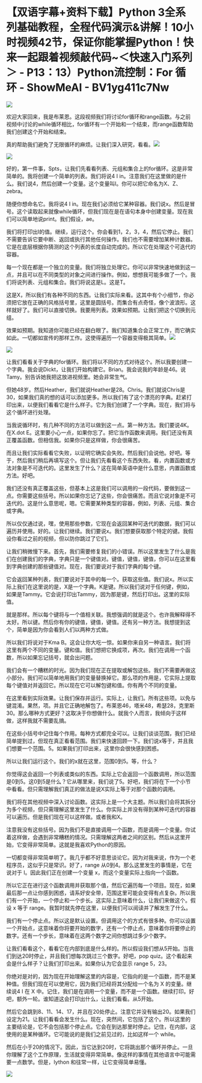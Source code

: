# 【双语字幕+资料下载】Python 3全系列基础教程，全程代码演示&讲解！10小时视频42节，保证你能掌握Python！快来一起跟着视频敲代码~＜快速入门系列＞ - P13：13）Python流控制：For 循环 - ShowMeAI - BV1yg411c7Nw

![](img/6755031791135bcfe46cba5a2d5e67ec_0.png)

欢迎大家回来，我是布莱恩。这段视频我们将讨论for循环和range函数。与之前视频中讨论的while循环相比，for循环有一个开始和一个结束，而range函数帮助我们创建这个开始和结束。

真的帮助我们避免了无限循环的麻烦。让我们深入研究，看看。![](img/6755031791135bcfe46cba5a2d5e67ec_2.png)

![](img/6755031791135bcfe46cba5a2d5e67ec_3.png)

好的，第一件事，Spts，让我们先看看列表、元组和集合上的for循环。这是非常简单的。我将创建一个简单的列表。我们将说4 I in。注意我们在这里做的是什么。我们说4，然后创建一个变量。这个变量叫I。你可以把它命名为X、Z、zebra。

随便你想命名它。我将说4 I in。现在我们必须给它某种容器。我们说x。然后是冒号。这个读取起来就像while循环，但我们现在是在语句本身中创建变量。现在我们可以简单地说print。我们假设，ae。

我们将打印出I的值。继续，运行这个。你会看到1，2，3，4，然后它停止。我们不需要告诉它要中断、返回或执行其他任何操作。我们也不需要增加某种计数器。它是在底层根据你猜测的这个列表的长度自动完成的。所以它在处理这个可迭代的容器。

每一个现在都是一个独立的变量。我们将独立处理它。你可以非常快速地做到这一点，并且可以在不同类型的对象之间进行操作。例如，想想我可能多做了一个。我们将说列表、元组和集合。我们将说这是L。这是T。

这是X，所以我们有各种不同的东西。让我们实际来看。这其中有个小细节，你必须把它放在正确的风格括号里，这里是圆括号。而集合有点奇怪，像个波浪形。这样就好了。我们可以直接切换。我要用列表。效果如预期。让我们把这个切换到元组。

效果如预期。我知道你可能已经在翻白眼了。我们知道集合会正常工作，而它确实如此。一切都如宣传的那样工作。这使得遍历一个容器变得极其简单。![](img/6755031791135bcfe46cba5a2d5e67ec_5.png)

![](img/6755031791135bcfe46cba5a2d5e67ec_6.png)

让我们看看关于字典的for循环。我们将以不同的方式对待这个。所以我要创建一个字典。我会说Dickt，让我们开始构建它。Brian。我会说我的年龄是46。说Tamy。别告诉她我把这放进视频里。她会非常生气。

但她48岁。然后Heather，我们就说Heather是28。Chris。我们就说Chris是30，如果我们真的想的话可以添加更多。所以我们有了这个漂亮的字典。赶紧打印出来，以便我们看看它是什么样子。它为我们创建了一个字典。现在，我们将与这个循环进行处理。

当我说循环时，有几种不同的方法可以做到这一点。第一种方法。我们要说4K。在X.dot E。这里要小心一点，如果你忘了。把它当作函数来调用。我们还没有真正覆盖函数。但相信我。如果你只是这样做，你会很痛苦。

而且让我们实际看看它失败，以证明它确实会失败。然后我们会说他。好吧。等于，然后我们稍后再填写这个。但让我们先看看这个东西失败。看，内置函数或方法对象是不可迭代的。这里发生了什么？这在简单英语中是什么意思，内置函数或方法。好吧。

我们还没有真正覆盖这些，但基本上这是我们可以调用的一段代码，要做到这一点。你需要这些括号。所以如果你忘记了这些，你会很痛苦。而且它说对象是不可迭代的。这是什么意思呢，嗯。它需要某种类型的容器，例如，列表、元组、集合或字典。

所以仅仅通过说，嘿，使用那些参数，它现在会返回某种可迭代的数据，我们可以遍历并使用。好的。让我们继续。我们要说x。我们想要获取那个特定的键。我假设你看过之前的视频，但以防你跳过了它们。

让我们稍微慢下来。首先，我们需要修复我们的小错误。所以这里发生了什么是我们在创建我们的字典，字典只是一个键值对。键值，键值，键值，你可以在这里看到字典创建的那些键值对。现在，我们要说对于我们字典的每个键。

它会返回某种列表，我们要说对于其中的每一个。获取这些值。我们说x。所以实际上我们在这里说的是，X是一个字典。K是键。所以我们说对于任何键，例如，如果是Tammy。它会说打印出Tammy，因为那是键，然后打印出。这里的实际值。

就是那样。所以每个键将与一个值相关联。我想强调的就是这个。也许我解释得不太好。所以键。然后你有你的键值，键值，键值。还有另一种方法。我想提到这个，简单是因为你会看到人们以两种方式做。

所以我们将说对于Kma B。这会让你大吃一惊。如果你来自另一种语言。我们将这里有两个不同的变量。键和值。我们想把它换成项，再次。我们在调用一个函数，所以如果忘记括号，就会出问题。

我们会有一个糟糕的时光。因为我们现在正在提取或解包这些。我们不需要再做这小部分。我们可以简单地用我们的变量替换掉它。那么项的作用是，它实际上提取每个键值对并返回它。所以现在它可以解包键和值。你有两个不同的变量。

在这里看到实际效果。让我们保存并运行。实际上，让我们。所有这些项。以免与键混淆。果然，项。并且它正确地解包了。布莱恩46，塔米48，希瑟28，克里斯30。那么哪种方式更好？这取决于你想做什么。就我个人而言，我倾向于这样做，这样我就不需要乱搞。

在这些小括号中记住每个作用。每种方式都完全可以。让我们谈谈范围，我们已经简单提到过，但现在真正看看范围。我们来快速回顾一下。我们说x等于，并且我们想要一个范围。5。如果我们打印出来，这里你会很快感到困惑。

所以让我们运行这个。我们的x就在这里，范围0到5。等，什么？

你觉得这会返回一个列表或类似的东西。实际上它会返回一个函数调用，所以范围是0到5。这0到5是什么？它从哪里来，我们说了5。好吧，我们将在下一个小节中看看。但只需理解我们真正的做法是说X实际上等于对那个函数的调用。

我们将在其他视频中深入讨论函数。这实际上是一个大主题。所以我们会将其拆分为多个视频，但只需理解这里发生了什么。你实际上并没有得到某种可迭代的容器可以遍历。但是我们现在可以这样做。或者我和X。

注意我没有这些括号。因为我们不是直接调用一个函数，而是调用一个变量。你试着这样做，会遇到非常糟糕的情况。只需理解这两者之间的区别。然后从这里开始，它变得非常简单。这就是我喜欢Python的原因。

一切都变得非常简单明了。我几乎都不好意思谈论它。因为对我来说，作为一个老程序员，这似乎只是常识。好了，range 从0到4。那么这里发生的事情是，它在说对于 I。因此我们正在创建一个变量 x，而这个变量实际上指向一个函数。

所以它正在进行这个函数调用并获取那个值，然后它遍历每一个项目。现在，如果最后那一点让你感到困惑，请系好安全带，范围这里可能会变得有点复杂。所以我们有一个开始，一个停止和一个步长。这实际上意味着什么，让我们来做这个。假设 x 等于 range。我暂时就先停在这里，以便我们可以阅读并了解发生了什么。

我们有一个停止点。所以这是默认设置。但调用这个的方式有很多种。你可以设置一个开始点，这意味着你将要开始的数字，还有一个停止点，意味着你将要停止的数字。还有一个步长，意味着在这两个数字之间你想跳过多少个数字。

让我们看看这个，看看它在内部到底是什么样的。所以假设我们想从5开始。当我们到达20时停止，并且我们想每次跳过三个数字。好吧，pop quiz。这个看起来会是什么样子？让我们打印出来。如果你认为它会显示 range 5，23。

你绝对是对的，因为现在开始理解这里的内容是，它指向的是一个函数，而不是某种值。但我们现在可以使用它，因为我们已经将其分配给一个名为 X 的变量。继续说4 I 在 X 中。记住，我们是在调用一个变量，而不是一个函数。继续打印。好吧，额外一轮。谁知道这会打印出什么，让我们看看。从5开始。

然后它会跳到8、11、14、17，并且在20处停止。注意它并没有输出20。如果我们设定为21。让我们看看会发生什么。现在，突然间，它包括了这个。所以这里的主要结论是，它不会包括那个停止点。它会在到达那里时停止。记住，在内部，这使用的是某种循环。它可能说的是我们之前见过的，比如这样一个 while。

然后在小于20的情况下。因此，当它达到20时，它将跳出那个循环并停止。一旦你理解了这个工作原理，生活就变得异常简单。像这样的事情在其他语言中可能需要一点数学。但是，Iython 和往常一样，让它变得简单易懂。

![](img/6755031791135bcfe46cba5a2d5e67ec_8.png)
